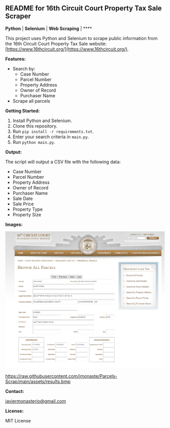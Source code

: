 ## README for 16th Circuit Court Property Tax Sale Scraper

**Python** | **Selenium** | **Web Scraping** | ****

This project uses Python and Selenium to scrape public information from the 16th Circuit Court Property Tax Sale website: [https://www.16thcircuit.org/](https://www.16thcircuit.org/).

**Features:**

* Search by:
    * Case Number
    * Parcel Number
    * Property Address
    * Owner of Record
    * Purchaser Name
* Scrape all parcels

**Getting Started:**

1. Install Python and Selenium.
2. Clone this repository.
3. Run `pip install -r requirements.txt`.
4. Enter your search criteria in `main.py`.
5. Run `python main.py`.

**Output:**

The script will output a CSV file with the following data:

* Case Number
* Parcel Number
* Property Address
* Owner of Record
* Purchaser Name
* Sale Date
* Sale Price
* Property Type
* Property Size

**Images:**

![Screenshot of the 16th Circuit Court Property Tax Sale website: \[se quitó una URL no válida\]](https://raw.githubusercontent.com/jmonaste/Parcels-Scrap/main/assets/web-page.bmp)

https://raw.githubusercontent.com/jmonaste/Parcels-Scrap/main/assets/results.bmp


**Contact:**

javiermonasterio@gmail.com

**License:**

MIT License
